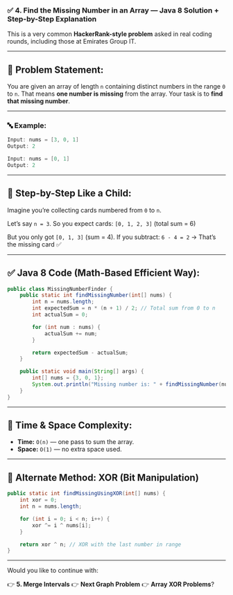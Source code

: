 ### ✅ 4. **Find the Missing Number in an Array** — Java 8 Solution + Step-by-Step Explanation

This is a very common **HackerRank-style problem** asked in real coding rounds, including those at Emirates Group IT.

---

## 📘 Problem Statement:

You are given an array of length `n` containing distinct numbers in the range `0` to `n`. That means **one number is missing** from the array. Your task is to **find that missing number**.

---

### 🔤 Example:

```java
Input: nums = [3, 0, 1]
Output: 2

Input: nums = [0, 1]
Output: 2
```

---

## 🧒 Step-by-Step Like a Child:

Imagine you’re collecting cards numbered from `0` to `n`.

Let’s say `n = 3`. So you expect cards: `[0, 1, 2, 3]` (total sum = 6)

But you only got `[0, 1, 3]` (sum = 4).
If you subtract: `6 - 4 = 2` → That’s the missing card ✅

---

## ✅ Java 8 Code (Math-Based Efficient Way):

```java
public class MissingNumberFinder {
    public static int findMissingNumber(int[] nums) {
        int n = nums.length;
        int expectedSum = n * (n + 1) / 2; // Total sum from 0 to n
        int actualSum = 0;

        for (int num : nums) {
            actualSum += num;
        }

        return expectedSum - actualSum;
    }

    public static void main(String[] args) {
        int[] nums = {3, 0, 1};
        System.out.println("Missing number is: " + findMissingNumber(nums));
    }
}
```

---

## 🧠 Time & Space Complexity:

- **Time:** `O(n)` — one pass to sum the array.
- **Space:** `O(1)` — no extra space used.

---

## 🧪 Alternate Method: XOR (Bit Manipulation)

```java
public static int findMissingUsingXOR(int[] nums) {
    int xor = 0;
    int n = nums.length;

    for (int i = 0; i < n; i++) {
        xor ^= i ^ nums[i];
    }

    return xor ^ n; // XOR with the last number in range
}
```

---

Would you like to continue with:

👉 **5. Merge Intervals**
👉 **Next Graph Problem**
👉 **Array XOR Problems**?
